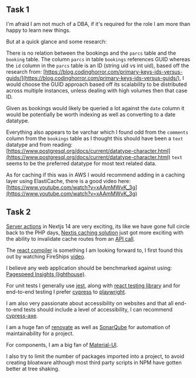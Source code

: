 ## Task 1

I'm afraid I am not much of a DBA, if it's required for the role I am more than happy to learn new things.

But at a quick glance and some research:

There is no relation between the bookings and the `parcs` table and the `booking` table.
The column `parcs` in table `bookings` references GUID whereas the `id` column in the `parcs` table is an ID (string uid vs int uid), 
based off the research from: [https://blog.codinghorror.com/primary-keys-ids-versus-guids/](https://blog.codinghorror.com/primary-keys-ids-versus-guids/), 
I would choose the GUID approach based off its scalability to be distributed across multiple instances, unless dealing with high volumes then that case ID.

Given as bookings would likely be queried a lot against the `date` column it would be potentially be worth indexing as well as converting to a date datatype.

Everything also appears to be varchar which I found odd from the `comments` column from the `bookings` table as I thought this should have been a `text` datatype and from reading: [https://www.postgresql.org/docs/current/datatype-character.html](https://www.postgresql.org/docs/current/datatype-character.html) `text` seems to be the preferred datatype for most text related data.

As for caching if this was in AWS I would recommend adding in a caching layer using ElastiCache, there is a good video here: [https://www.youtube.com/watch?v=xAAmMWvK_3g](https://www.youtube.com/watch?v=xAAmMWvK_3g)



## Task 2

[Server actions](https://nextjs.org/docs/app/building-your-application/data-fetching/server-actions-and-mutations) in Nextjs 14 are very exciting, its like we have gone full circle back to the PHP days, [Nextjs caching solution](https://nextjs.org/docs/app/building-your-application/caching) just got more exciting with the ability to invalidate cache routes from an [API call](https://nextjs.org/docs/app/building-your-application/caching#invalidation).


The [react compiler](https://react.dev/blog/2024/02/15/react-labs-what-we-have-been-working-on-february-2024) is something I am looking forward to, I first found this out by watching FireShips [video](https://www.youtube.com/watch?v=4k6Xgjqkad4&t=112s).

I believe any web application should be benchmarked against using: [Pagespeed Insights (lighthouse)](https://pagespeed.web.dev/).

For unit tests I generally use [jest](https://jestjs.io/), along with [react testing library](https://testing-library.com/docs/react-testing-library/intro/) and for end-to-end testing I prefer [cypress](https://www.cypress.io/) to [playwright](https://playwright.dev/).

I am also very passionate about accessibility on websites and that all end-to-end tests should include a level of accessibility, I can recommend [cypress-axe](https://www.npmjs.com/package/cypress-axe).

I am a huge fan of [renovate](https://docs.renovatebot.com/) as well as [SonarQube](https://www.sonarsource.com/products/sonarqube/) for automation of maintainability for a project.

For components, I am a big fan of [Material-UI](https://mui.com/).

I also try to limit the number of packages imported into a project, to avoid creating bloatware although most third party scripts in NPM have gotten better at tree shaking.
